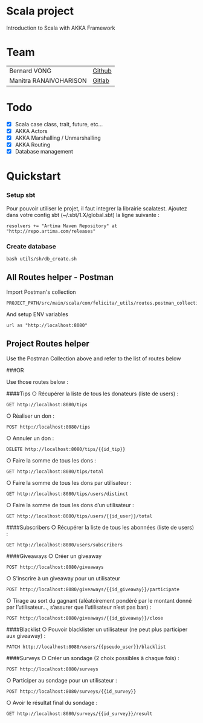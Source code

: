# Scala project
Introduction to Scala with AKKA Framework 

# Team
<table>
    <tr>
      <td>Bernard VONG</td>
      <td><a href="https://github.com/BernardVong">Github</a></td>
    </tr>
    <tr>
      <td>Manitra RANAIVOHARISON</td>
      <td><a href="https://github.com/Harisonm">Gitlab</a></td>
    </tr>
</table>


# Todo
- [x] Scala case class, trait, future, etc...
- [x] AKKA Actors
- [x] AKKA Marshalling / Unmarshalling  
- [x] AKKA Routing 
- [x] Database management

# Quickstart

### Setup sbt
Pour pouvoir utiliser le projet, il faut integrer la librairie scalatest.
Ajoutez dans votre config sbt (~/.sbt/1.X/global.sbt) la ligne suivante : 
```
resolvers += "Artima Maven Repository" at "http://repo.artima.com/releases"
```

### Create database
```
bash utils/sh/db_create.sh
```

## All Routes helper - Postman

Import Postman's collection
```
PROJECT_PATH/src/main/scala/com/felicita/_utils/routes.postman_collection.json
```

And setup ENV variables
```
url as "http://localhost:8080"
```

## Project Routes helper 

Use the Postman Collection above and refer to the list of routes below

###OR

Use those routes below :

####Tips
○ Récupérer la liste de tous les donateurs (liste de users) :
```
GET http://localhost:8080/tips
```
○ Réaliser un don :
```
POST http://localhost:8080/tips
```

○ Annuler un don :
```
DELETE http://localhost:8080/tips/{{id_tip}}
```

○ Faire la somme de tous les dons : 
```
GET http://localhost:8080/tips/total
```

○ Faire la somme de tous les dons par utilisateur :
```
GET http://localhost:8080/tips/users/distinct
```


○ Faire la somme de tous les dons d’un utilisateur :
```
GET http://localhost:8080/tips/users/{{id_user}}/total
```

####Subscribers
○ Récupérer la liste de tous les abonnées (liste de users) :
```
GET http://localhost:8080/users/subscribers
```


####Giveaways
○ Créer un giveaway
```
POST http://localhost:8080/giveaways
```

○ S'inscrire à un giveaway pour un utilisateur
```
POST http://localhost:8080/giveaways/{{id_giveaway}}/participate
```

○ Tirage au sort du gagnant (aléatoirement pondéré par le montant donné par
l’utilisateur..., s’assurer que l’utilisateur n’est pas ban) :
```
POST http://localhost:8080/giveaways/{{id_giveaway}}/close
```

####Blacklist
○ Pouvoir blacklister un utilisateur (ne peut plus participer aux giveaway) :
```
PATCH http://localhost:8080/users/{{pseudo_user}}/blacklist
```
 
####Surveys
○ Créer un sondage (2 choix possibles à chaque fois) :
```
POST http://localhost:8080/surveys
```

○ Participer au sondage pour un utilisateur :
```
POST http://localhost:8080/surveys/{{id_survey}}
```
○ Avoir le résultat final du sondage :
```
GET http://localhost:8080/surveys/{{id_survey}}/result
```


